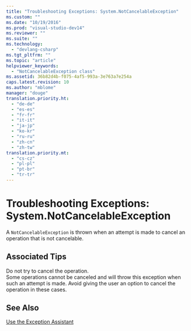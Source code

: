 ```yaml
---
title: "Troubleshooting Exceptions: System.NotCancelableException"
ms.custom: ""
ms.date: "10/19/2016"
ms.prod: "visual-studio-dev14"
ms.reviewer: ""
ms.suite: ""
ms.technology: 
  - "devlang-csharp"
ms.tgt_pltfrm: ""
ms.topic: "article"
helpviewer_keywords: 
  - "NotCancelableException class"
ms.assetid: 36b82d4b-f075-4af5-993a-3e763a7e254a
caps.latest.revision: 10
ms.author: "mblome"
manager: "douge"
translation.priority.ht: 
  - "de-de"
  - "es-es"
  - "fr-fr"
  - "it-it"
  - "ja-jp"
  - "ko-kr"
  - "ru-ru"
  - "zh-cn"
  - "zh-tw"
translation.priority.mt: 
  - "cs-cz"
  - "pl-pl"
  - "pt-br"
  - "tr-tr"
---
```

# Troubleshooting Exceptions: System.NotCancelableException
A `NotCancelableException` is thrown when an attempt is made to cancel an operation that is not cancelable.  
  
## Associated Tips  
 Do not try to cancel the operation.  
 Some operations cannot be canceled and will throw this exception when such an attempt is made. Avoid giving the user an option to cancel the operation in these cases.  
  
## See Also  
 [Use the Exception Assistant](../Topic/How%20to:%20Use%20the%20Exception%20Assistant.md)